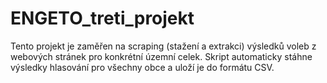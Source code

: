 # ENGETO_treti_projekt
Tento projekt je zaměřen na scraping (stažení a extrakci) výsledků voleb z webových stránek pro konkrétní územní celek. Skript automaticky stáhne výsledky hlasování pro všechny obce a uloží je do formátu CSV.
